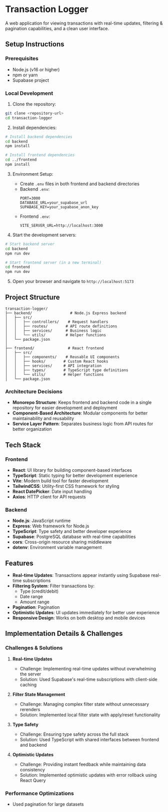 # Transaction Logger

A web application for viewing transactions with real-time updates, filtering & pagination capabilities, and a clean user interface.

## Setup Instructions

### Prerequisites
- Node.js (v16 or higher)
- npm or yarn
- Supabase project

### Local Development

1. Clone the repository:
```bash
git clone <repository-url>
cd transaction-logger
```

2. Install dependencies:
```bash
# Install backend dependencies
cd backend
npm install

# Install frontend dependencies
cd ../frontend
npm install
```

3. Environment Setup:
   - Create `.env` files in both frontend and backend directories
   - Backend `.env`:
     ```
     PORT=3000
     DATABASE_URL=your_supabase_url
     SUPABASE_KEY=your_supabase_anon_key
     ```
   - Frontend `.env`:
     ```
     VITE_SERVER_URL=http://localhost:3000
     ```

4. Start the development servers:
```bash
# Start backend server
cd backend
npm run dev

# Start frontend server (in a new terminal)
cd frontend
npm run dev
```

5. Open your browser and navigate to `http://localhost:5173`

## Project Structure

```
transaction-logger/
├── backend/                 # Node.js Express backend
│   ├── src/
│   │   ├── controllers/    # Request handlers
│   │   ├── routes/        # API route definitions
│   │   ├── services/      # Business logic
│   │   └── utils/         # Helper functions
│   └── package.json
│
├── frontend/               # React frontend
│   ├── src/
│   │   ├── components/    # Reusable UI components
│   │   ├── hooks/        # Custom React hooks
│   │   ├── services/     # API integration
│   │   ├── types/        # TypeScript type definitions
│   │   └── utils/        # Helper functions
│   └── package.json
```

### Architecture Decisions
- **Monorepo Structure**: Keeps frontend and backend code in a single repository for easier development and deployment
- **Component-Based Architecture**: Modular components for better maintainability and reusability
- **Service Layer Pattern**: Separates business logic from API routes for better organization

## Tech Stack

### Frontend
- **React**: UI library for building component-based interfaces
- **TypeScript**: Static typing for better development experience
- **Vite**: Modern build tool for faster development
- **TailwindCSS**: Utility-first CSS framework for styling
- **React DatePicker**: Date input handling
- **Axios**: HTTP client for API requests

### Backend
- **Node.js**: JavaScript runtime
- **Express**: Web framework for Node.js
- **TypeScript**: Type safety and better developer experience
- **Supabase**: PostgreSQL database with real-time capabilities
- **cors**: Cross-origin resource sharing middleware
- **dotenv**: Environment variable management

## Features

- **Real-time Updates**: Transactions appear instantly using Supabase real-time subscriptions
- **Filtering System**: Filter transactions by:
  - Type (credit/debit)
  - Date range
  - Amount range
- **Pagination**: Pagination
- **Optimistic Updates**: UI updates immediately for better user experience
- **Responsive Design**: Works on both desktop and mobile devices

## Implementation Details & Challenges

### Challenges & Solutions

1. **Real-time Updates**
   - Challenge: Implementing real-time updates without overwhelming the server
   - Solution: Used Supabase's real-time subscriptions with client-side caching

2. **Filter State Management**
   - Challenge: Managing complex filter state without unnecessary rerenders
   - Solution: Implemented local filter state with apply/reset functionality

3. **Type Safety**
   - Challenge: Ensuring type safety across the full stack
   - Solution: Used TypeScript with shared interfaces between frontend and backend

4. **Optimistic Updates**
   - Challenge: Providing instant feedback while maintaining data consistency
   - Solution: Implemented optimistic updates with error rollback using React Query

### Performance Optimizations

- Used pagination for large datasets